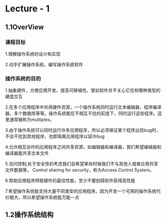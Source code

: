 # Lecture - 1

## 1.1OverView

### 课程目标

1.理解操作系统的设计和实现

2.动手扩展操作系统，编写操作系统软件

### 操作系统的目的

1.抽象硬件，方便应用开发，提高可移植性，譬如软件并不关心它在和哪种类型的硬盘交互

2.在多个应用程序中共用硬件资源，一个操作系统同时运行文本编辑器，程序编译器，多个数据库等等。操作系统能在不相互干扰的前提下，同时运行这些程序。这里通常被称为multiplex。

3.由于操作系统可以同时运行许多应用程序，所以必须保证某个程序出现bug时，不会干扰到其他程序，也即隔离应用程序以容许bug

4.允许相互协作的应用程序之间共享资源，如编辑器和编译器，我们希望编辑器和编译器能共享文本文件

5.访问控制,处于安全性的考虑我们会希望某些时候我们不与其他人或者应用共享文件数据等， Control sharing for security，称为Access Control System。

6.帮助应用程序榨取硬件的最佳性能，至少不要妨碍软件获得高性能

7.希望操作系统能支持大量不同类型的应用程序。因为开发一个可用的操作系统代价极大，所以希望操作系统能万能一点

## 1.2操作系统结构

